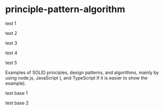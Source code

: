 # principle-pattern-algorithm

test 1

test 2

test 3

test 4 

test 5

Examples of SOLID principles, design patterns, and algorithms, mainly by using node.js, JavaScript (, and TypeScript if it is easier to show the example).

test base 1

test base 2
